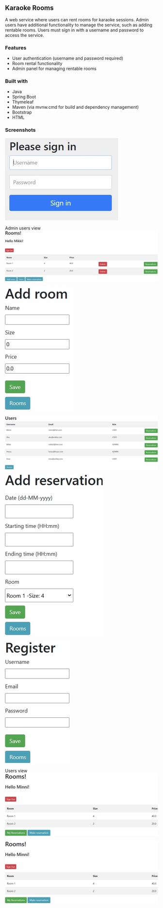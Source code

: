## Karaoke Rooms
A web service where users can rent rooms for karaoke sessions. Admin users have additional functionality to manage the service, such as adding rentable rooms. Users must sign in with a username and password to access the service.

### Features
- User authentication (username and password required)
- Room rental functionality
- Admin panel for managing rentable rooms

### Built with
- Java
- Spring Boot
- Thymeleaf
- Maven (via mvnw.cmd for build and dependency management)
- Bootstrap
- HTML

### Screenshots

![Sign in view](karaokeRooms/screenshots/signin.jpg)

Admin users view
![Admin users view](karaokeRooms/screenshots/adminview.jpg)

![Add room view](karaokeRooms/screenshots/addroom.jpg)

![User list view](karaokeRooms/screenshots/users.jpg)

![Add reservation view](karaokeRooms/screenshots/addreservation.jpg)

![Register view](karaokeRooms/screenshots/register.jpg)

Users view
![Users view](karaokeRooms/screenshots/userview.jpg)

![Reservations view](karaokeRooms/screenshots/userview.jpg)
